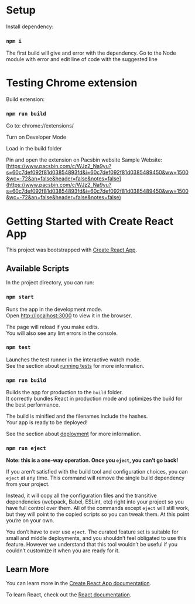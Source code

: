 # Setup 
Install dependency:
### `npm i`

The first build will give and error with the dependency. Go to the Node module with error and edit line of code with the suggested line

# Testing Chrome extension
Build extension:
### `npm run build`
Go to:  chrome://extensions/

Turn on Developer Mode

Load in the build folder

Pin and open the extension on Pacsbin website
Sample Website:
[https://www.pacsbin.com/c/WJz2_Na9yu?s=60c7def092f81d03854893fd&i=60c7def092f81d0385489450&ww=1500&wc=-72&an=false&header=false&notes=false](https://www.pacsbin.com/c/WJz2_Na9yu?s=60c7def092f81d03854893fd&i=60c7def092f81d0385489450&ww=1500&wc=-72&an=false&header=false&notes=false)





# Getting Started with Create React App

This project was bootstrapped with [Create React App](https://github.com/facebook/create-react-app).

## Available Scripts

In the project directory, you can run:

### `npm start`

Runs the app in the development mode.\
Open [http://localhost:3000](http://localhost:3000) to view it in the browser.

The page will reload if you make edits.\
You will also see any lint errors in the console.

### `npm test`

Launches the test runner in the interactive watch mode.\
See the section about [running tests](https://facebook.github.io/create-react-app/docs/running-tests) for more information.

### `npm run build`

Builds the app for production to the `build` folder.\
It correctly bundles React in production mode and optimizes the build for the best performance.

The build is minified and the filenames include the hashes.\
Your app is ready to be deployed!

See the section about [deployment](https://facebook.github.io/create-react-app/docs/deployment) for more information.

### `npm run eject`

**Note: this is a one-way operation. Once you `eject`, you can’t go back!**

If you aren’t satisfied with the build tool and configuration choices, you can `eject` at any time. This command will remove the single build dependency from your project.

Instead, it will copy all the configuration files and the transitive dependencies (webpack, Babel, ESLint, etc) right into your project so you have full control over them. All of the commands except `eject` will still work, but they will point to the copied scripts so you can tweak them. At this point you’re on your own.

You don’t have to ever use `eject`. The curated feature set is suitable for small and middle deployments, and you shouldn’t feel obligated to use this feature. However we understand that this tool wouldn’t be useful if you couldn’t customize it when you are ready for it.

## Learn More

You can learn more in the [Create React App documentation](https://facebook.github.io/create-react-app/docs/getting-started).

To learn React, check out the [React documentation](https://reactjs.org/).
